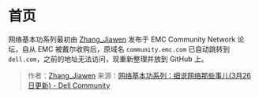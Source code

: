 # 首页

网络基本功系列最初由 [Zhang_Jiawen](https://www.dell.com/community/user/viewprofilepage/user-id/3768458) 发布于 EMC Community Network 论坛，自从 EMC 被戴尔收购后，原域名 `community.emc.com` 已自动跳转到 `dell.com`，之前的地址无法访问，现重新整理并放到 GitHub 上。

> 作者：[Zhang_Jiawen](https://www.dell.com/community/user/viewprofilepage/user-id/3768458)
> 来源：[网络基本功系列：细说网络那些事儿(3月26日更新) - Dell Community](https://www.dell.com/community/%E7%BB%BC%E5%90%88%E8%AE%A8%E8%AE%BA%E5%8C%BA/%E7%BD%91%E7%BB%9C%E5%9F%BA%E6%9C%AC%E5%8A%9F%E7%B3%BB%E5%88%97-%E7%BB%86%E8%AF%B4%E7%BD%91%E7%BB%9C%E9%82%A3%E4%BA%9B%E4%BA%8B%E5%84%BF-3%E6%9C%8826%E6%97%A5%E6%9B%B4%E6%96%B0/m-p/7045185)
